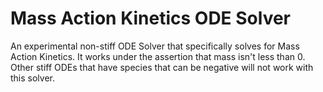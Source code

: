 # Mass Action Kinetics ODE Solver
 
An experimental non-stiff ODE Solver that specifically solves for Mass Action Kinetics.
It works under the assertion that mass isn't less than 0. Other stiff ODEs that have species that can be negative will not work with this solver.
